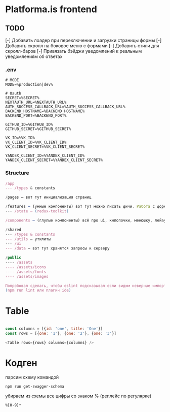 # Platforma.is frontend

## TODO

[-] Добавить лоадер при переключении и загрузки страницы формы
[-] Добавить скролл на боковое меню с формами
[-] Добавить стили для скролл-баров
[-] Привязать бэйджи уведомлений к реальным уведомлениям об ответах

### .env

```
# MODE
MODE=%production|dev%

# Oauth
SECRET=%SECRET%
NEXTAUTH_URL=%NEXTAUTH_URL%
AUTH_SUCCESS_CALLBACK_URL=%AUTH_SUCCESS_CALLBACK_URL%
BACKEND_HOSTNAME=%BACKEND_HOSTNAME%
BACKEND_PORT=%BACKEND_PORT%

GITHUB_ID=%GITHUB_ID%
GITHUB_SECRET=%GITHUB_SECRET%

VK_ID=%VK_ID%
VK_CLIENT_ID=%VK_CLIENT_ID%
VK_CLIENT_SECRET=%VK_CLIENT_SECRET%

YANDEX_CLIENT_ID=%YANDEX_CLIENT_ID%
YANDEX_CLIENT_SECRET=%YANDEX_CLIENT_SECRET%
```

### Structure

```javascript
/app
--- /types & constants

/pages — вот тут инициализация страниц

/features — (умные компоненты) вот тут можно писать фичи. Работа с формами, авторизацией и проч.
--- /state — (redux-toolkit)

/components — (глупые компоненты) всё про ui, кнпопочки, менюшку, лейауты и тд

/shared
--- /types & constants
--- /utils — утилиты
--- /ui
--- /data — вот тут хранятся запросы к серверу

/public
---- /assets
---- /assets/icons
---- /assets/fonts
---- /assets/images

Попробовал сделать, чтобы eslint подсказывал если видим неверные импорты
(npm run lint или плагин ide)
```

# Table

```js

const columns = [{id: 'one', title: 'One'}]
const rows = [{one: '1'}, {one: '2'}, {one: '3'}]

<Table rows={rows} columns={columns} />
```

# Кодген

парсим схему командой

```
npm run get-swagger-schema
```

убираем из схемы все цифры со знаком % (реплейс по регулярке)

```
%[0-9]*
```
